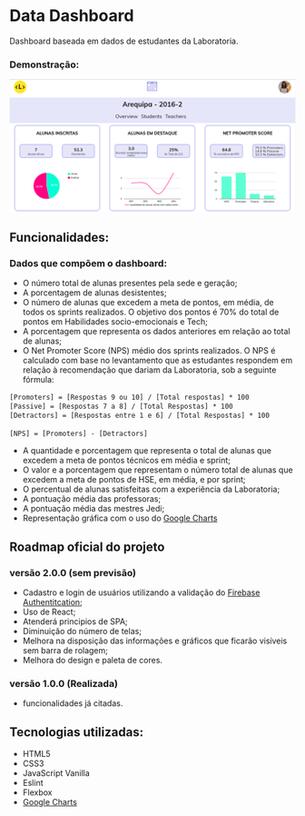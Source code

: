 # Data Dashboard

Dashboard baseada em dados de estudantes da Laboratoria.

### Demonstração:

![dashboard](https://github.com/fergava/data-dashboard/blob/master/dashboard.PNG?raw=true)

## Funcionalidades:

### Dados que compõem o dashboard:

- O número total de alunas presentes pela sede e geração;
- A porcentagem de alunas desistentes;
- O número de alunas que excedem a meta de pontos, em média, de todos os sprints realizados. O objetivo dos pontos é 70% do total de pontos em Habilidades socio-emocionais e Tech;
- A porcentagem que representa os dados anteriores em relação ao total de alunas;
- O Net Promoter Score (NPS) médio dos sprints realizados. O NPS é calculado com base no levantamento que as estudantes respondem em relação à recomendação que dariam da Laboratoria, sob a seguinte fórmula:

```
[Promoters] = [Respostas 9 ou 10] / [Total respostas] * 100
[Passive] = [Respostas 7 a 8] / [Total Respostas] * 100
[Detractors] = [Respostas entre 1 e 6] / [Total Respostas] * 100

[NPS] = [Promoters] - [Detractors]
```

- A quantidade e porcentagem que representa o total de alunas que excedem a meta de pontos técnicos em média e sprint;
- O valor e a porcentagem que representam o número total de alunas que excedem a meta de pontos de HSE, em média, e por sprint;
- O percentual de alunas satisfeitas com a experiência da Laboratoria;
- A pontuação média das professoras;
- A pontuação média das mestres Jedi;
- Representação gráfica com o uso do [Google Charts](https://developers.google.com/chart/)

## Roadmap oficial do projeto

### versão 2.0.0 (sem previsão)
- Cadastro e login de usuários utilizando a validação do [Firebase Authentitcation](https://firebase.google.com/docs/auth/?hl=pt-br);
- Uso de React;
- Atenderá principios de SPA;
- Diminuição do número de telas;
- Melhora na disposição das informações e gráficos que ficarão visíveis sem barra de rolagem;
- Melhora do design e paleta de cores.

### versão 1.0.0 (Realizada)
- funcionalidades já citadas.

## Tecnologias utilizadas:

- HTML5
- CSS3
- JavaScript Vanilla
- Eslint
- Flexbox
- [Google Charts](https://developers.google.com/chart/)
